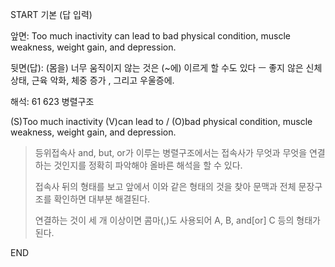 START
기본 (답 입력)

앞면:
Too much inactivity can lead to bad physical condition, muscle weakness, weight gain, and depression.


뒷면(답):
(몸을) 너무 움직이지 않는 것은 (~에) 이르게 할 수도 있다 ㅡ 좋지 않은 신체 상태, 근육 악화, 체중 증가 , 그리고 우울증에.


해석:
61 623 병렬구조

(S)Too much inactivity (V)can lead to / (O)bad physical condition, muscle weakness, weight gain, and depression.

> 등위접속사 and, but, or가 이루는 병렬구조에서는 접속사가 무엇과 무엇을 연결하는 것인지를 정확히 파악해야 올바른 해석을 할 수 있다.
> 
> 접속사 뒤의 형태를 보고 앞에서 이와 같은 형태의 것을 찾아 문맥과 전체 문장구조를 확인하면 대부분 해결된다.
> 
> 연결하는 것이 세 개 이상이면 콤마(,)도 사용되어 A, B, and[or] C 등의 형태가 된다.
<!--ID: 1695462609020-->
END